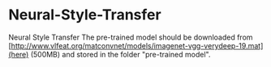 # Neural-Style-Transfer
Neural Style Transfer
The pre-trained model should be downloaded from [http://www.vlfeat.org/matconvnet/models/imagenet-vgg-verydeep-19.mat](here) (500MB) and stored in the folder "pre-trained model".
